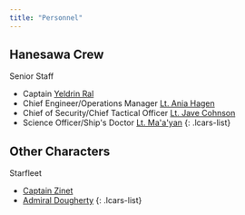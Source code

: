 ```yaml
---
title: "Personnel"
---
```


## Hanesawa Crew

<div class="lcars-text-bar">
  <span>Senior Staff</span>
</div>

- Captain [Yeldrin Ral](/personnel/crew/ral)
- Chief Engineer/Operations Manager [Lt. Ania Hagen](/personnel/crew/hagen)
- Chief of Security/Chief Tactical Officer [Lt. Jave Cohnson](/personnel/crew/cohnson)
- Science Officer/Ship's Doctor [Lt. Ma'a'yan](/personnel/crew/maayan)
{: .lcars-list}

<!-- <div class="lcars-text-bar">
  <span>Other Crew</span>
</div> -->

## Other Characters

<div class="lcars-text-bar">
  <span>Starfleet</span>
</div>

- [Captain Zinet](/personnel/npc/zinet)
- [Admiral Dougherty](/personnel/npc/dougherty)
{: .lcars-list}